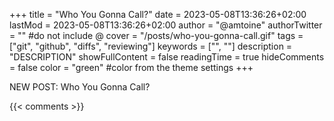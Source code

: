+++
title = "Who You Gonna Call?"
date = 2023-05-08T13:36:26+02:00
lastMod = 2023-05-08T13:36:26+02:00
author = "@amtoine"
authorTwitter = "" #do not include @
cover = "/posts/who-you-gonna-call.gif"
tags = ["git", "github", "diffs", "reviewing"]
keywords = ["", ""]
description = "DESCRIPTION"
showFullContent = false
readingTime = true
hideComments = false
color = "green" #color from the theme settings
+++

NEW POST: Who You Gonna Call?

{{< comments >}}
